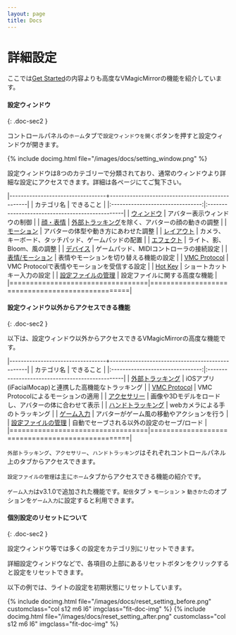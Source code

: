 ```yaml
---
layout: page
title: Docs
---
```


# 詳細設定

ここでは[Get Started](../get_started)の内容よりも高度なVMagicMirrorの機能を紹介しています。


#### 設定ウィンドウ
{: .doc-sec2 }

コントロールパネルの`ホーム`タブで`設定ウィンドウを開く`ボタンを押すと設定ウィンドウが開きます。

{% include docimg.html file="/images/docs/setting_window.png" %}

設定ウィンドウは8つのカテゴリーで分類されており、通常のウィンドウより詳細な設定にアクセスできます。詳細は各ページにてご覧下さい。

|----------------------------------+-------------------------------------------------|
| カテゴリ名                       | できること                                      |
|:--------------------------------:|:------------------------------------------------|
| [ウィンドウ](./window)      | アバター表示ウィンドウの制御                     |
| [顔・表情](./face)          | [外部トラッキング](./external_tracker)を除く、アバターの顔の動きの調整 |
| [モーション](./motion)      | アバターの体型や動き方にあわせた調整             |
| [レイアウト](./layout)      | カメラ、キーボード、タッチパッド、ゲームパッドの配置 |
| [エフェクト](./effects)     | ライト、影、Bloom、風の調整                          |
| [デバイス](./devices)       | ゲームパッド、MIDIコントローラの接続設定             |
| [表情/モーション](./expressions) | 表情やモーションを切り替える機能の設定               |
| [VMC Protocol](./vmc_protocol) | VMC Protocolで表情やモーションを受信する設定         |
| [Hot Key](./hotkey)         | ショートカットキー入力の設定                         |
| [設定ファイルの管理](./setting_files) | 設定ファイルに関する高度な機能             |
|==================================|=================================================|


#### 設定ウィンドウ以外からアクセスできる機能
{: .doc-sec2 }

以下は、設定ウィンドウ以外からアクセスできるVMagicMirrorの高度な機能です。

|----------------------------------+-------------------------------------------------|
| カテゴリ名                             | できること                                 |
|:--------------------------------:|:------------------------------------------------|
| [外部トラッキング](./external_tracker) | iOSアプリ(iFacialMocap)と連携した高機能なトラッキング |
| [VMC Protocol](./vmc_protocol)        | VMC Protocolによるモーションの適用                    |
| [アクセサリー](./accessory)            | 画像や3Dモデルをロードし、アバターの体に合わせて表示   |
| [ハンドトラッキング](./hand_tracking)  | webカメラによる手のトラッキング              |
| [ゲーム入力](./game_input)             | アバターがゲーム風の移動やアクションを行う  |
| [設定ファイルの管理](./setting_files)  | 自動でセーブされる以外の設定のセーブ/ロード  |
|==================================|=================================================|

`外部トラッキング`、`アクセサリー`、`ハンドトラッキング`はそれぞれコントロールパネル上のタブからアクセスできます。

`設定ファイルの管理`は主に`ホーム`タブからアクセスできる機能の紹介です。

`ゲーム入力`はv3.1.0で追加された機能です。`配信`タブ > `モーション` > `動きかた`のオプションを`ゲーム入力`に設定すると利用できます。


#### 個別設定のリセットについて
{: .doc-sec2 }

設定ウィンドウ等では多くの設定をカテゴリ別にリセットできます。

詳細設定ウィンドウなどで、各項目の上部にあるリセットボタンをクリックすると設定をリセットできます。

以下の例では、ライトの設定を初期状態にリセットしています。

<div class="row">
{% include docimg.html file="/images/docs/reset_setting_before.png" customclass="col s12 m6 l6" imgclass="fit-doc-img" %}
{% include docimg.html file="/images/docs/reset_setting_after.png" customclass="col s12 m6 l6" imgclass="fit-doc-img" %}
</div>
